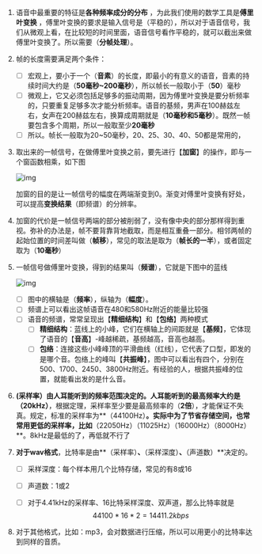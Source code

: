 1. 语音中最重要的特征是**各种频率成分的分布** ，为此我们使用的数学工具是**傅里叶变换** ，傅里叶变换的要求是输入信号是（平稳的），所以对于语音信号，我们从微观上看，在比较短的时间里面，语音信号看作平稳的，就可以截出来做傅里叶变换了。所以需要（**分帧处理**）。
2. 帧的长度需要满足两个条件：
   - [ ] 宏观上，要小于一个（**音素**）的长度，即最小的有意义的语音，音素的持续时间大约是（**50毫秒~200毫秒**），所以帧长一般取小于（**50**）毫秒
   - [ ] 微观上，它又必须包括足够多的振动周期，因为傅里叶变换是要分析频率的，只要重复足够多次才能分析频率。语音的基频，男声在100赫兹左右，女声在200赫兹左右，换算成周期就是（**10毫秒和5毫秒**）。既然一帧要包含多个周期，所以一般取至少**20毫秒**
   - [ ] 所以。帧长一般取为20~50毫秒，20、25、30、40、50都是常用的，

3. 取出来的一帧信号，在做傅里叶变换之前，要先进行【**加窗**】的操作，即与一个窗函数相乘，如下图

   ![img](https://pic1.zhimg.com/80/v2-29273fde835815754c6e7369f463aa10_hd.png)

   加窗的目的是让一帧信号的幅度在两端渐变到0。渐变对傅里叶变换有好处，可以提高**变换结果**（即频谱）的分辨率。

4. 加窗的代价是一帧信号两端的部分被削弱了，没有像中央的部分那样得到重视。弥补的办法是，帧不要背靠背地截取，而是相互重叠一部分。相邻两帧的起始位置的时间差叫做（**帧移**），常见的取法是取为（**帧长的一半**），或者固定取为（**10毫秒**）

5. 一帧信号做傅里叶变换，得到的结果叫（**频谱**），它就是下图中的蓝线

   ![img](https://pic1.zhimg.com/80/v2-05197addda7c2019a388f5b7e9e94f04_hd.png)

   - [ ]  图中的横轴是（**频率**），纵轴为（**幅度**）。
   - [ ] 频谱上可以看出这帧语音在480和580Hz附近的能量比较强
   - [ ] 语音的频谱，常常呈现出【**精细结构**】和【**包络**】两种模式
     - [ ] **精细结构**：蓝线上的小峰，它们在横轴上的间距就是【**基频**】，它体现了语音的【**音高**】-峰越稀疏，基频越高，音高也越高。
     - [ ] **包络**：连接这些小峰峰顶的平滑曲线（红线），它代表了口型，即发的是哪个音。包络上的峰叫【**共振峰**】，图中可以看出有四个，分别在500、1700、2450、3800Hz附近。有经验的人，根据共振峰的位置，就能看出发的是什么音。

6. **(采样率）**由人耳能听到的频率范围决定的。人耳能听到的最高频率大约是**（20kHz）**，根据定理，采样率至少要是最高频率的（**2倍**），才能保证不失真。规定，标准的采样率为**（44100Hz）**。实际中为了节省存储空间，也常常用更低的采样率，比如**（22050Hz）（11025Hz）（16000Hz）（8000Hz）**。8kHz是最低的了，再低就不行了

7. **对于wav格式**，比特率是由**（采样率）**、**（采样深度）**、**（声道数）**决定的。

   - [ ] 采样深度：每个样本用几个比特存储，常见的有8或16

   - [ ] 声道数：1或2

   - [ ] 对于4.41kHz的采样率、16比特采样深度、双声道，那么比特率就是
     $$
     44100 * 16 * 2 = 14411.2kbps
     $$


8. 对于其他格式，比如：mp3，会对数据进行压缩，所以可以用更小的比特率达到同样的音质。



